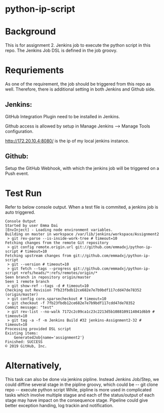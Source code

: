python-ip-script
=================

# Background
This is for assignment 2. Jenkins job to execute the python script in this repo.
The Jenkins Job DSL is defined in the job groovy.

# Requriements
As one of the requirement, the job should be triggered from this repo as well. Therefore, there is additional setting in both Jenkins and Github side.

Jenkins:
----------
GitHub Integration Plugin need to be installed in Jenkins.

Github access is allowed by setup in Manage Jenkins --> Manage Tools configuration.

http://172.20.10.4:8080/ is the ip of my local jenkins instance.


Github:
-------
Setup the GitHub Webhook, with which the jenkins job will be triggered on a Push event.


# Test Run
Refer to below console output. When a test file is commited, a jenkins job is auto triggered.
~~~
Console Output
Started by user Emma Dai
[EnvInject] - Loading node environment variables.
Building on master in workspace /var/lib/jenkins/workspace/Assignment2
 > git rev-parse --is-inside-work-tree # timeout=10
Fetching changes from the remote Git repository
 > git config remote.origin.url git://github.com/emmadxj/python-ip-script # timeout=10
Fetching upstream changes from git://github.com/emmadxj/python-ip-script
 > git --version # timeout=10
 > git fetch --tags --progress git://github.com/emmadxj/python-ip-script +refs/heads/*:refs/remotes/origin/*
Seen branch in repository origin/master
Seen 1 remote branch
 > git show-ref --tags -d # timeout=10
Checking out Revision 7fb23fbdb12ce682e7e7b9bdf117cdd47de78352 (origin/master)
 > git config core.sparsecheckout # timeout=10
 > git checkout -f 7fb23fbdb12ce682e7e7b9bdf117cdd47de78352
Commit message: "test"
 > git rev-list --no-walk 7172c2c09ca1c23c2213d5b1088109114041d6b9 # timeout=10
 > git tag -a -f -m Jenkins Build #32 jenkins-Assignment2-32 # timeout=10
Processing provided DSL script
Existing items:
    GeneratedJob{name='assignment2'}
Finished: SUCCESS
© 2019 GitHub, Inc.
~~~

# Alternatively,
This task can also be done via jenkins pipline. Instead Jenkins Job/Step, we could diffine several stage in the pipline groovy, which could be
-- git clone repo
-- execute python script
While, pipline is more used in complicated tasks which involve multiple stagse and each of the status/output of each stage may have impact on the consequence stage. Pipeline could give better exception handing, log trackin and notification.
